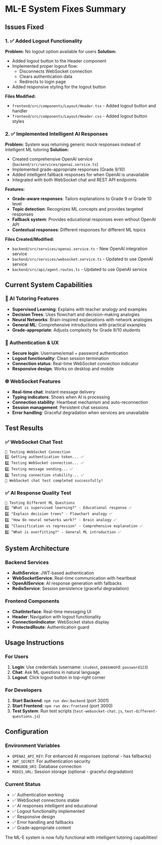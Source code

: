 # ML-E System Fixes Summary

## Issues Fixed

### 1. ✅ Added Logout Functionality
**Problem:** No logout option available for users
**Solution:** 
- Added logout button to the Header component
- Implemented proper logout flow:
  - Disconnects WebSocket connection
  - Clears authentication data
  - Redirects to login page
- Added responsive styling for the logout button

**Files Modified:**
- `frontend/src/components/Layout/Header.tsx` - Added logout button and handler
- `frontend/src/components/Layout/Header.css` - Added logout button styles

### 2. ✅ Implemented Intelligent AI Responses
**Problem:** System was returning generic mock responses instead of intelligent ML tutoring
**Solution:**
- Created comprehensive OpenAI service (`backend/src/services/openai.service.ts`)
- Implemented grade-appropriate responses (Grade 9/10)
- Added intelligent fallback responses for when OpenAI is unavailable
- Integrated with both WebSocket chat and REST API endpoints

**Features:**
- **Grade-aware responses**: Tailors explanations to Grade 9 or Grade 10 level
- **Topic detection**: Recognizes ML concepts and provides targeted responses
- **Fallback system**: Provides educational responses even without OpenAI API
- **Contextual responses**: Different responses for different ML topics

**Files Created/Modified:**
- `backend/src/services/openai.service.ts` - New OpenAI integration service
- `backend/src/services/websocket.service.ts` - Updated to use OpenAI service
- `backend/src/api/agent.routes.ts` - Updated to use OpenAI service

## Current System Capabilities

### 🤖 AI Tutoring Features
- **Supervised Learning**: Explains with teacher analogy and examples
- **Decision Trees**: Uses flowchart and decision-making analogies  
- **Neural Networks**: Brain-inspired explanations with network analogies
- **General ML**: Comprehensive introductions with practical examples
- **Grade-appropriate**: Adjusts complexity for Grade 9/10 students

### 🔐 Authentication & UX
- **Secure login**: Username/email + password authentication
- **Logout functionality**: Clean session termination
- **Connection status**: Real-time WebSocket connection indicator
- **Responsive design**: Works on desktop and mobile

### 🌐 WebSocket Features
- **Real-time chat**: Instant message delivery
- **Typing indicators**: Shows when AI is processing
- **Connection stability**: Heartbeat mechanism and auto-reconnection
- **Session management**: Persistent chat sessions
- **Error handling**: Graceful degradation when services are unavailable

## Test Results

### ✅ WebSocket Chat Test
```
🔌 Testing WebSocket Connection
1️⃣ Getting authentication token... ✅
2️⃣ Testing WebSocket connection... ✅ 
3️⃣ Testing message sending... ✅
4️⃣ Testing connection stability... ✅
🎉 WebSocket chat test completed successfully!
```

### ✅ AI Response Quality Test
```
🧠 Testing Different ML Questions
1️⃣ "What is supervised learning?" - Educational response ✅
2️⃣ "Explain decision trees" - Flowchart analogy ✅  
3️⃣ "How do neural networks work?" - Brain analogy ✅
4️⃣ "Classification vs regression" - Comprehensive explanation ✅
5️⃣ "What is overfitting?" - General ML introduction ✅
```

## System Architecture

### Backend Services
- **AuthService**: JWT-based authentication
- **WebSocketService**: Real-time communication with heartbeat
- **OpenAIService**: AI response generation with fallbacks
- **RedisService**: Session persistence (graceful degradation)

### Frontend Components  
- **ChatInterface**: Real-time messaging UI
- **Header**: Navigation with logout functionality
- **ConnectionIndicator**: WebSocket status display
- **ProtectedRoute**: Authentication guard

## Usage Instructions

### For Users
1. **Login**: Use credentials (username: `student`, password: `password123`)
2. **Chat**: Ask ML questions in natural language
3. **Logout**: Click logout button in top-right corner

### For Developers
1. **Start Backend**: `npm run dev:backend` (port 3001)
2. **Start Frontend**: `npm run dev:frontend` (port 3000)  
3. **Test System**: Run test scripts (`test-websocket-chat.js`, `test-different-questions.js`)

## Configuration

### Environment Variables
- `OPENAI_API_KEY`: For enhanced AI responses (optional - has fallbacks)
- `JWT_SECRET`: For authentication security
- `MONGODB_URI`: Database connection
- `REDIS_URL`: Session storage (optional - graceful degradation)

### Current Status
- ✅ Authentication working
- ✅ WebSocket connections stable  
- ✅ AI responses intelligent and educational
- ✅ Logout functionality implemented
- ✅ Responsive design
- ✅ Error handling and fallbacks
- ✅ Grade-appropriate content

The ML-E system is now fully functional with intelligent tutoring capabilities!
